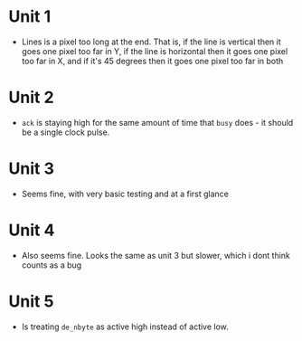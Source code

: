 # Unit 1
- Lines is a pixel too long at the end. That is, if the line is vertical then it goes one pixel too far in Y, if the line is horizontal then it goes one pixel too far in X, and if it's 45 degrees then it goes one pixel too far in both

# Unit 2
- `ack` is staying high for the same amount of time that `busy` does - it should be a single clock pulse.

# Unit 3
- Seems fine, with very basic testing and at a first glance

# Unit 4
- Also seems fine. Looks the same as unit 3 but slower, which i dont think counts as a bug

# Unit 5
- Is treating `de_nbyte` as active high instead of active low.